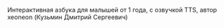 Интерактивная азбука для малышей от 1 года, с озвучкой  TTS, автор xeoneon (Кузьмин Дмитрий Сергеевич)
